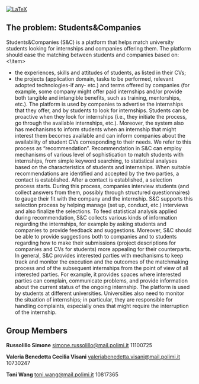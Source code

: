 [![LaTeX](https://img.shields.io/badge/latex-%23008080.svg?style=for-the-badge&logo=latex&logoColor=white)](https://www.latex-project.org)

## The problem: Students&Companies
Students&Companies (S&C) is a platform that helps match university students looking for internships
and companies offering them. The platform should ease the matching between students and
companies based on:
<\item>
* the experiences, skills and attitudes of students, as listed in their CVs;
* the projects (application domain, tasks to be performed, relevant adopted technologies-if any-
etc.) and terms offered by companies (for example, some company might offer paid internships
and/or provide both tangible and intangible benefits, such as training, mentorships, etc.).
The platform is used by companies to advertise the internships that they offer, and by students to look
for internships. Students can be proactive when they look for internships (i.e., they initiate the process,
go through the available internships, etc.). Moreover, the system also has mechanisms to inform
students when an internship that might interest them becomes available and can inform companies
about the availability of student CVs corresponding to their needs. We refer to this process as
“recommendation”.
Recommendation in S&C can employ mechanisms of various level of sophistication to match students
with internships, from simple keyword searching, to statistical analyses based on the characteristics of
students and internships.
When suitable recommendations are identified and accepted by the two parties, a contact is
established. After a contact is established, a selection process starts. During this process, companies
interview students (and collect answers from them, possibly through structured questionnaires) to
gauge their fit with the company and the internship. S&C supports this selection process by helping
manage (set up, conduct, etc.) interviews and also finalize the selections.
To feed statistical analysis applied during recommendation, S&C collects various kinds of information
regarding the internships, for example by asking students and companies to provide feedback and
suggestions.
Moreover, S&C should be able to provide suggestions both to companies and to students regarding
how to make their submissions (project descriptions for companies and CVs for students) more
appealing for their counterparts.
In general, S&C provides interested parties with mechanisms to keep track and monitor the execution
and the outcomes of the matchmaking process and of the subsequent internships from the point of
view of all interested parties. For example, it provides spaces where interested parties can complain,
communicate problems, and provide information about the current status of the ongoing internship.
The platform is used by students at different universities. Universities also need to monitor the situation
of internships; in particular, they are responsible for handling complaints, especially ones that might
require the interruption of the internship.


## Group Members

**Russolillo Simone**
simone.russolillo@mail.polimi.it
11100725

**Valeria Benedetta Cecilia Visani**
valeriabenedetta.visani@mail.polimi.it
10730247

**Toni Wang**
toni.wang@mail.polimi.it
10817365
